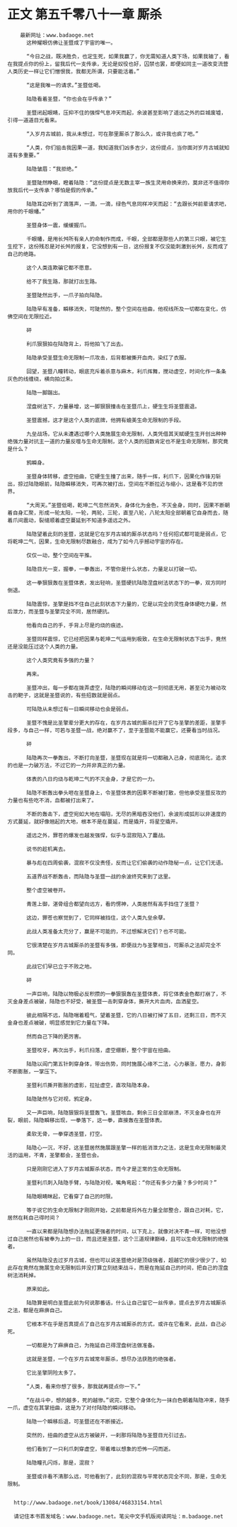 # 正文 第五千零八十一章 厮杀
        最新网址：www.badaoge.net
          这种耀眼仿佛让圣暨成了宇宙的唯一。
      
          “今日之战，既决胜负，也定生死，如果我赢了，你无需知道人类下场，如果我输了，看在我提点你的份上，留我后代一支传承，无论是奴役也好，囚禁也罢，即便如同主一道改变流营人类历史一样让它们憎恨我，我都无所谓，只要能活着。”
      
          “这是我唯一的请求。”圣暨低喝。
      
          陆隐看着圣暨，“你也会在乎传承？”
      
          圣暨闭起眼睛，压抑不住的强悍气息冲天而起，余波甚至影响了遥远之外的巨城废墟，引得一道道目光看来。
      
          “入岁月古城前，我从未想过，可在那里厮杀了那么久，或许我也疯了吧。”
      
          “人类，你们狙击我因果一道，我知道我们凶多吉少，这份提点，当你面对岁月古城就知道有多重要。”
      
          陆隐皱眉：“我拒绝。”
      
          圣暨陡然睁眼，瞪着陆隐：“这份提点是无数主宰一族生灵用命换来的，莫非还不值得你放我后代一支传承？哪怕是假的传承。”
      
          陆隐耳边听到了滴落声，一滴，一滴，绿色气息同样冲天而起：“去跟长舛前辈请求吧，用你的千眼幡。”
      
          圣暨身体一震，缓缓握爪。
      
          千眼幡，是用长舛所有亲人的命制作而成，千眼，全部都是那些人的第三只眼，被它生生挖下，这份残忍是对长舛的报复，它没想到有一日，这份报复不仅没能刺激到长舛，反而成了自己的绝路。
      
          这个人类连欺骗它都不愿意。
      
          给不了我生路，那就打出生路。
      
          圣暨陡然出手，一爪子拍向陆隐。
      
          陆隐早有准备，瞬移消失，可陡然的，整个空间在扭曲，他视线所及一切都在变化，仿佛空间在无限拉近。
      
          砰
      
          利爪狠狠拍在陆隐背上，将他拍飞了出去。
      
          陆隐承受圣暨生命无限制一爪攻击，后背都被撕开血肉，染红了衣服。
      
          回望，圣暨八瞳转动，眼底充斥着杀意与麻木，利爪挥舞，搅动虚空，时间化作一条条灰色的线缠绕，横向拍过来。
      
          陆隐一脚踹出。
      
          涅盘树法下，力量暴增，这一脚狠狠撞击在圣暨爪上，硬生生将圣暨震退。
      
          圣暨震撼，这才是这个人类的底牌，他拥有媲美生命无限制的手段。
      
          九垒战场，它从未遭遇过哪个人类施展生命无限制，人类凭借其天赋硬生生开创出种种绝强力量对抗主一道的力量反噬与生命无限制，这个人类的招数肯定也不是生命无限制，那究竟是什么？
      
          鸦瞬身。
      
          圣暨身体转移，虚空扭曲，它硬生生撞了出来，随手一挥，利爪下，因果化作锋刃斩出，掠过陆隐眼前，陆隐瞬移消失，可再次被打出，空间在不断拉近与缩小，这是看不见的世界。
      
          “大周天。”圣暨低喝，乾坤二气忽然消失，身体化为金色，不灭金身，同时，因果不断朝着自身汇聚，形成一轮太阳，一轮，两轮，三轮，直至八轮，八轮太阳全部朝着它自身而去，随着爪间震动，裂缝顺着虚空蔓延到不知道多遥远之外。
      
          陆隐望着此刻的圣暨，这就是它在岁月古城的厮杀状态吗？任何招式都可能是弱点，它将乾坤二气，因果，生命无限制尽数融合，成为了如今几乎撼动宇宙的存在。
      
          仅仅一动，整个空间在平推。
      
          陆隐目光一变，握拳，一拳轰出，不管你是什么状态，力量足以打破一切。
      
          这一拳狠狠轰在圣暨体表，发出轻响，圣暨硬抗陆隐涅盘树法状态下的一拳，双方同时倒退。
      
          陆隐震惊，圣擎是挡不住自己此刻状态下力量的，它是以完全的灵性身体硬吃力量，然后泄力，而圣暨与圣擎完全不同，居然硬抗。
      
          他看向自己的手，手背上尽是灼烧的痕迹。
      
          圣暨同样震惊，它已经把因果与乾坤二气运用到极致，在生命无限制状态下出手，竟然还是没能压过这个人类的力量。
      
          这个人类究竟有多强的力量？
      
          再来。
      
          圣暨冲出，每一步都在拨弄虚空，陆隐的瞬间移动在这一刻彻底无用，甚至沦为被动攻击的靶子，这就是圣暨说的，有些招数就是弱点。
      
          可陆隐从未想过有一日瞬间移动也会是弱点。
      
          圣暨不愧是比圣擎辈分更大的存在，在岁月古城的厮杀拉开了它与圣擎的差距，圣擎手段多，与自己一样，可若与圣暨一战，绝对赢不了，至于圣暨能不能赢它，还要看当时战况。
      
          砰
      
          陆隐再次一拳轰出，不断打向圣暨，圣暨现在就是将一切都融入己身，彻底简化，追求的也是一力破万法，不过它的一力并非真正的力量。
      
          体表的八日灼烧与乾坤二气的不灭金身，才是它的一力。
      
          陆隐不断轰出拳头咂在圣暨身上，令圣暨体表的因果不断被打散，但他承受圣暨反攻的力量也有些吃不消，血都被打出来了。
      
          不断的轰击下，虚空宛如大地在塌陷，无尽的黑暗吞没他们，余波形成弧形以非速度的方式蔓延，就好像翘起的大地，根本不是在蔓延，而是撬开，将星空撬开。
      
          遥远之外，罪苍的爆发也越发强悍，似乎与混寂陷入了鏖战。
      
          说书的趁机离去。
      
          暴与彪在四周偷袭，混寂不仅没责怪，反而让它们偷袭的动作隐秘一点，让它们无语。
      
          五道界战不断轰击，而陆隐与圣暨一战的余波终究来到了这里。
      
          整个虚空被卷开。
      
          青莲上御，湛骨组合都望向远方，看的愣神，人类居然有高手挡住了圣暨？
      
          这边，罪苍也察觉到了，它同样被挡住，这个人类九垒余孽。
      
          此战人类准备太充分了，赢是不可能的，不过想解决它们？也不可能。
      
          它很清楚在岁月古城厮杀的圣暨有多强，即便战力与圣擎相当，可厮杀之法却完全不同。
      
          此战它们早已立于不败之地。
      
          砰
      
          一声巨响，陆隐以物极必反积攒的一拳狠狠轰在圣暨体表，将它体表金色都打崩了，不灭金身差点被破，陆隐也不好受，被圣暨一击刺穿身体，撕开大片血肉，血洒星空。
      
          彼此相隔不远，陆隐喘着粗气，望着圣暨，它的八日被打掉了五日，还剩三日，而不灭金身也差点被破，明显感觉到它力量在下降。
      
          然而自己下降的更厉害。
      
          圣暨咬牙，再次出手，利爪扫落，虚空绷断，整个宇宙在扭曲。
      
          陆隐以阎门第五针刺穿身体，带出伤势，同时施展心缘不二法，心力暴涨，愿力，身影不断膨胀，一掌压下。
      
          圣暨利爪撕开膨胀的虚影，拉扯虚空，直攻陆隐本身。
      
          陆隐陡然与它对视，鸦定身。
      
          又一声巨响，陆隐狠狠将圣暨轰飞，圣暨咳血，剩余三日全部崩溃，不灭金身也在开裂，眼前，陆隐瞬移出现，一拳落下，这一拳，直接轰在圣暨体表。
      
          柔软无骨，一拳穿透圣暨，打空。
      
          陆隐心一沉，不好，这圣暨居然施展跟圣擎一样的抵消泄力之法，这是生命无限制最灵活的运用，不青，圣擎都会，圣暨也会。
      
          只是刚刚它进入了岁月古城厮杀状态，而今才是正常的生命无限制。
      
          圣暨利爪刺入陆隐手臂，与陆隐对视，嘴角弯起：“你还有多少力量？多少时间？”
      
          陆隐眼睛眯起，它看穿了自己的时限。
      
          等于说它的生命无限制才刚刚开始，之前都是将外在力量全部整合，跟自己对耗，它，居然在耗自己得时间？
      
          一直以来都是陆隐想办法拖延更强者的时间，以下克上，就像对决不青一样，可他没想过自己居然也有被奉为上的一日，而且还是圣暨，这个三道规律巅峰，且可以生命无限制的绝强者。
      
          虽然陆隐没去过岁月古城，但也可以说圣暨绝对是顶级强者，超越它的很少很少了，如此存在竟然在施展生命无限制后并没打算立刻结束战斗，而是在拖延自己的时间，把自己的涅盘树法消耗掉。
      
          原来如此。
      
          陆隐算是明白圣暨此前为何说那番话，什么让自己留它一丝传承，提点去岁月古城厮杀之法，都是在麻痹自己。
      
          它根本不在乎是否真提点了自己在岁月古城厮杀的方式，或许在它看来，此战，自己必死。
      
          一切都是为了麻痹自己，为拖延自己得涅盘树法做准备。
      
          这就是圣暨，一个在岁月古城常年厮杀，想尽办法获胜的绝强者。
      
          它比圣擎阴险太多了。
      
          “人类，看来你想了很多，那我就再提点你一下。”
      
          “在战斗中，想的越多，死的越惨。”说完，它整个身体化为一抹白色朝着陆隐冲来，随手一爪，虚空在其掌扭曲，这是为了对付陆隐的瞬间移动。
      
          陆隐一个瞬移后退，可圣暨还在不断接近。
      
          突然的，扭曲的虚空从远方被破开，一刹那将陆隐与圣暨目光引过去。
      
          他们看到了一只利爪刺穿虚空，带着难以想象的恐怖一闪而逝。
      
          陆隐瞳孔闪烁，那是，混寂？
      
          圣暨或许看不清那么远，可他看到了，此刻的混寂与平常状态完全不同，那是，生命无限制。
      
      
      http://www.badaoge.net/book/13084/46833154.html
      
      请记住本书首发域名：www.badaoge.net。笔尖中文手机版阅读网址：m.badaoge.net